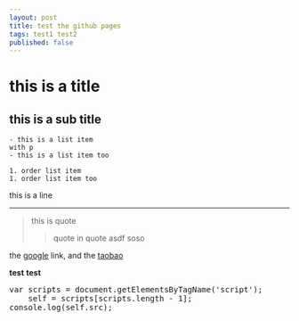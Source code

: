 ```yaml
---
layout: post
title: test the github pages
tags: test1 test2
published: false
---
```



this is a title
================

this is a sub title
-------------------

    - this is a list item
    with p
    - this is a list item too

    1. order list item
    1. order list item too

this is a line

------

> this is quote
>> quote in quote
>> asdf
> soso

the [google][] link, and the [taobao][]

[google]: http://www.google.com/
[taobao]: http://www.taobao.com/

**test**
__test__

<pre class="prettyprint linenums">
var scripts = document.getElementsByTagName('script');
    self = scripts[scripts.length - 1];
console.log(self.src);
</pre>
